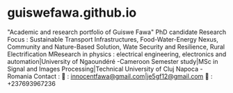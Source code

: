 # guiswefawa.github.io
"Academic and research portfolio of Guiswe Fawa"
PhD candidate 
Research Focus : Sustainable Transport Infrastructures, Food-Water-Energy Nexus, Community and Nature-Based Solution, Wate Security and Resilience, Rural Electrification 
MResearch in physics : electrical engineering, electronics and automation|University of Ngaoundéré -Cameroon
Semester study|MSc in Signal and Images Processing|Technical University of Cluj Napoca - Romania
Contact :
📧 : innocentfawa@gmail.com|je5gf12@gmail.com 
📲 : +237693967236
